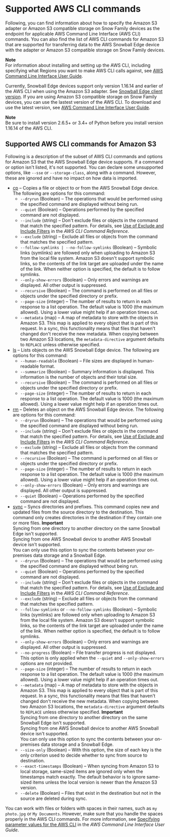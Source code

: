 # Supported AWS CLI commands<a name="using-adapter-cli"></a>

Following, you can find information about how to specify the Amazon S3 adapter or Amazon S3 compatible storage on Snow Family devices as the endpoint for applicable AWS Command Line Interface \(AWS CLI\) commands\. You can also find the list of AWS CLI commands for Amazon S3 that are supported for transferring data to the AWS Snowball Edge device with the adapter or Amazon S3 compatible storage on Snow Family devices\.

**Note**  
For information about installing and setting up the AWS CLI, including specifying what Regions you want to make AWS CLI calls against, see [AWS Command Line Interface User Guide](https://docs.aws.amazon.com/cli/latest/userguide/)\.

Currently, Snowball Edge devices support only version 1\.16\.14 and earlier of the AWS CLI when using the Amazon S3 adapter\. See [Snowball Edge client version](using-adapter.md#aws-cli-version)\. If you are using Amazon S3 compatible storage on Snow Family devices, you can use the lastest version of the AWS CLI\. To download and use the latest version, see [AWS Command Line Interface User Guide](https://docs.aws.amazon.com/cli/latest/userguide/cli-chap-welcome.html)\.

**Note**  
Be sure to install version 2\.6\.5\+ or 3\.4\+ of Python before you install version 1\.16\.14 of the AWS CLI\.

## Supported AWS CLI commands for Amazon S3<a name="using-adapter-cli-commands"></a>

Following is a description of the subset of AWS CLI commands and options for Amazon S3 that the AWS Snowball Edge device supports\. If a command or option isn't listed, it's not supported\. You can declare some unsupported options, like `--sse` or `--storage-class`, along with a command\. However, these are ignored and have no impact on how data is imported\.
+ [cp](https://docs.aws.amazon.com/cli/latest/reference/s3/cp.html) – Copies a file or object to or from the AWS Snowball Edge device\. The following are options for this command:
  + `--dryrun` \(Boolean\) – The operations that would be performed using the specified command are displayed without being run\.
  + `--quiet` \(Boolean\) – Operations performed by the specified command are not displayed\.
  + `--include` \(string\) – Don't exclude files or objects in the command that match the specified pattern\. For details, see [Use of Exclude and Include Filters](https://docs.aws.amazon.com/cli/latest/reference/s3/index.html#use-of-exclude-and-include-filters) in the *AWS CLI Command Reference*\.
  + `--exclude` \(string\) – Exclude all files or objects from the command that matches the specified pattern\.
  + `--follow-symlinks | --no-follow-symlinks` \(Boolean\) – Symbolic links \(symlinks\) are followed only when uploading to Amazon S3 from the local file system\. Amazon S3 doesn't support symbolic links, so the contents of the link target are uploaded under the name of the link\. When neither option is specified, the default is to follow symlinks\.
  + `--only-show-errors` \(Boolean\) – Only errors and warnings are displayed\. All other output is suppressed\.
  + `--recursive` \(Boolean\) – The command is performed on all files or objects under the specified directory or prefix\.
  + `--page-size` \(integer\) – The number of results to return in each response to a list operation\. The default value is 1000 \(the maximum allowed\)\. Using a lower value might help if an operation times out\.
  + `--metadata` \(map\) – A map of metadata to store with the objects in Amazon S3\. This map is applied to every object that is part of this request\. In a sync, this functionality means that files that haven't changed don't receive the new metadata\. When copying between two Amazon S3 locations, the `metadata-directive` argument defaults to `REPLACE` unless otherwise specified\.
+ [ls](https://docs.aws.amazon.com/cli/latest/reference/s3/ls.html) – Lists objects on the AWS Snowball Edge device\. The following are options for this command:
  + `--human-readable` \(Boolean\) – File sizes are displayed in human\-readable format\.
  + `--summarize` \(Boolean\) – Summary information is displayed\. This information is the number of objects and their total size\.
  + `--recursive` \(Boolean\) – The command is performed on all files or objects under the specified directory or prefix\.
  + `--page-size` \(integer\) – The number of results to return in each response to a list operation\. The default value is 1000 \(the maximum allowed\)\. Using a lower value might help if an operation times out\.
+ [rm](https://docs.aws.amazon.com/cli/latest/reference/s3/rm.html) – Deletes an object on the AWS Snowball Edge device\. The following are options for this command:
  + `--dryrun` \(Boolean\) – The operations that would be performed using the specified command are displayed without being run\.
  + `--include` \(string\) – Don't exclude files or objects in the command that match the specified pattern\. For details, see [Use of Exclude and Include Filters](https://docs.aws.amazon.com/cli/latest/reference/s3/index.html#use-of-exclude-and-include-filters) in the *AWS CLI Command Reference*\.
  + `--exclude` \(string\) – Exclude all files or objects from the command that matches the specified pattern\.
  + `--recursive` \(Boolean\) – The command is performed on all files or objects under the specified directory or prefix\.
  + `--page-size` \(integer\) – The number of results to return in each response to a list operation\. The default value is 1000 \(the maximum allowed\)\. Using a lower value might help if an operation times out\.
  + `--only-show-errors` \(Boolean\) – Only errors and warnings are displayed\. All other output is suppressed\.
  + `--quiet` \(Boolean\) – Operations performed by the specified command are not displayed\.
+ [sync](https://docs.aws.amazon.com/cli/latest/reference/s3/sync.html) – Syncs directories and prefixes\. This command copies new and updated files from the source directory to the destination\. This command only creates directories in the destination if they contain one or more files\.
**Important**  
Syncing from one directory to another directory on the same Snowball Edge isn't supported\.   
Syncing from one AWS Snowball device to another AWS Snowball device isn't supported\.   
You can only use this option to sync the contents between your on\-premises data storage and a Snowball Edge\.
  + `--dryrun` \(Boolean\) – The operations that would be performed using the specified command are displayed without being run\.
  + `--quiet` \(Boolean\) – Operations performed by the specified command are not displayed\.
  + `--include` \(string\) – Don't exclude files or objects in the command that match the specified pattern\. For details, see [Use of Exclude and Include Filters](https://docs.aws.amazon.com/cli/latest/reference/s3/index.html#use-of-exclude-and-include-filters) in the *AWS CLI Command Reference*\.
  + `--exclude` \(string\) – Exclude all files or objects from the command that matches the specified pattern\.
  + `--follow-symlinks` or `--no-follow-symlinks` \(Boolean\) – Symbolic links \(symlinks\) are followed only when uploading to Amazon S3 from the local file system\. Amazon S3 doesn't support symbolic links, so the contents of the link target are uploaded under the name of the link\. When neither option is specified, the default is to follow symlinks\.
  + `--only-show-errors` \(Boolean\) – Only errors and warnings are displayed\. All other output is suppressed\.
  + `--no-progress` \(Boolean\) – File transfer progress is not displayed\. This option is only applied when the `--quiet` and `--only-show-errors` options are not provided\.
  + `--page-size` \(integer\) – The number of results to return in each response to a list operation\. The default value is 1000 \(the maximum allowed\)\. Using a lower value might help if an operation times out\.
  + `--metadata` \(map\) – A map of metadata to store with the objects in Amazon S3\. This map is applied to every object that is part of this request\. In a sync, this functionality means that files that haven't changed don't receive the new metadata\. When copying between two Amazon S3 locations, the `metadata-directive` argument defaults to `REPLACE` unless otherwise specified\.
**Important**  
Syncing from one directory to another directory on the same Snowball Edge isn't supported\.   
Syncing from one AWS Snowball device to another AWS Snowball device isn't supported\.  
You can only use this option to sync the contents between your on\-premises data storage and a Snowball Edge\.
  + `--size-only` \(Boolean\) – With this option, the size of each key is the only criterion used to decide whether to sync from source to destination\.
  + `--exact-timestamps` \(Boolean\) – When syncing from Amazon S3 to local storage, same\-sized items are ignored only when the timestamps match exactly\. The default behavior is to ignore same\-sized items unless the local version is newer than the Amazon S3 version\.
  + `--delete` \(Boolean\) – Files that exist in the destination but not in the source are deleted during sync\.

You can work with files or folders with spaces in their names, such as `my photo.jpg` or `My Documents`\. However, make sure that you handle the spaces properly in the AWS CLI commands\. For more information, see [Specifying parameter values for the AWS CLI](https://docs.aws.amazon.com/cli/latest/userguide/cli-using-param.html) in the *AWS Command Line Interface User Guide*\.